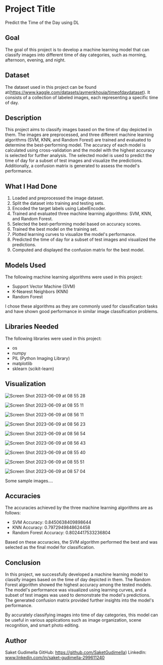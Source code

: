 # Project Title

Predict the Time of the Day using DL

## Goal

The goal of this project is to develop a machine learning model that can classify images into different time of day categories, such as morning, afternoon, evening, and night.

## Dataset

The dataset used in this project can be found at(https://www.kaggle.com/datasets/aymenkhouja/timeofdaydataset). It consists of a collection of labeled images, each representing a specific time of day.

## Description

This project aims to classify images based on the time of day depicted in them. The images are preprocessed, and three different machine learning algorithms (SVM, KNN, and Random Forest) are trained and evaluated to determine the best-performing model. The accuracy of each model is calculated using cross-validation and the model with the highest accuracy is selected for further analysis. The selected model is used to predict the time of day for a subset of test images and visualize the predictions. Additionally, a confusion matrix is generated to assess the model's performance.

## What I Had Done

1. Loaded and preprocessed the image dataset.
2. Split the dataset into training and testing sets.
3. Encoded the target labels using LabelEncoder.
4. Trained and evaluated three machine learning algorithms: SVM, KNN, and Random Forest.
5. Selected the best-performing model based on accuracy scores.
6. Trained the best model on the training set.
7. Plotted learning curves to visualize the model's performance.
8. Predicted the time of day for a subset of test images and visualized the predictions.
9. Computed and displayed the confusion matrix for the best model.

## Models Used

The following machine learning algorithms were used in this project:

- Support Vector Machine (SVM)
- K-Nearest Neighbors (KNN)
- Random Forest

I chose these algorithms as they are commonly used for classification tasks and have shown good performance in similar image classification problems.

## Libraries Needed

The following libraries were used in this project:

- os
- numpy
- PIL (Python Imaging Library)
- matplotlib
- sklearn (scikit-learn)

## Visualization

![Screen Shot 2023-06-09 at 08 55 28](https://github.com/SaketGudimella/DL-Simplified/assets/106355242/0057d751-0ce6-4ecf-a8ed-8b16ba12a328)



![Screen Shot 2023-06-09 at 08 55 11](https://github.com/SaketGudimella/DL-Simplified/assets/106355242/0e83f8f6-fc71-4b8a-90f2-20c83b9a18a6)


![Screen Shot 2023-06-09 at 08 56 11](https://github.com/SaketGudimella/DL-Simplified/assets/106355242/20d73dbf-882e-4656-9116-7ac056940fa5)



![Screen Shot 2023-06-09 at 08 56 23](https://github.com/SaketGudimella/DL-Simplified/assets/106355242/b4d60d6c-a90f-42f0-9ff7-5635978fc542)


![Screen Shot 2023-06-09 at 08 56 54](https://github.com/SaketGudimella/DL-Simplified/assets/106355242/e28acf7b-c70e-4036-9a45-766029a139d7)


![Screen Shot 2023-06-09 at 08 56 43](https://github.com/SaketGudimella/DL-Simplified/assets/106355242/f7575e91-8c7c-4a16-852a-d2e8351f4170)


![Screen Shot 2023-06-09 at 08 55 40](https://github.com/SaketGudimella/DL-Simplified/assets/106355242/d4467acd-3c2f-49b9-91b6-a144364fd03e)


![Screen Shot 2023-06-09 at 08 55 51](https://github.com/SaketGudimella/DL-Simplified/assets/106355242/c496c514-d2c2-4595-95f3-c3a0ca8e6c60)



![Screen Shot 2023-06-09 at 08 57 04](https://github.com/SaketGudimella/DL-Simplified/assets/106355242/8043f00b-5f5c-4afe-b5f3-1935a2f01a79)


Some sample images....


## Accuracies

The accuracies achieved by the three machine learning algorithms are as follows:

- SVM Accuracy: 0.8450638409898644
- KNN Accuracy: 0.7972949848624458
- Random Forest Accuracy: 0.8024417533236804

Based on these accuracies, the SVM algorithm performed the best and was selected as the final model for classification.

## Conclusion

In this project, we successfully developed a machine learning model to classify images based on the time of day depicted in them. The Random Forest algorithm showed the highest accuracy among the tested models. The model's performance was visualized using learning curves, and a subset of test images was used to demonstrate the model's predictions. The generated confusion matrix provided further insights into the model's performance.

By accurately classifying images into time of day categories, this model can be useful in various applications such as image organization, scene recognition, and smart photo editing.

## Author

Saket Gudimella 
GitHub: https://github.com/SaketGudimella)
LinkedIn: www.linkedin.com/in/saket-gudimella-299611240

